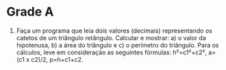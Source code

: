 # Grade A

1. Faça um programa que leia dois valores (decimais) representando os catetos de um triângulo retângulo. Calcular e mostrar: a) o valor da hipotenusa, b) a área do triângulo e c) o perímetro do triângulo. Para os cálculos, leve em consideração as seguintes fórmulas: h²=c1²+c2², a=(c1 x c2)/2, p=h+c1+c2.
